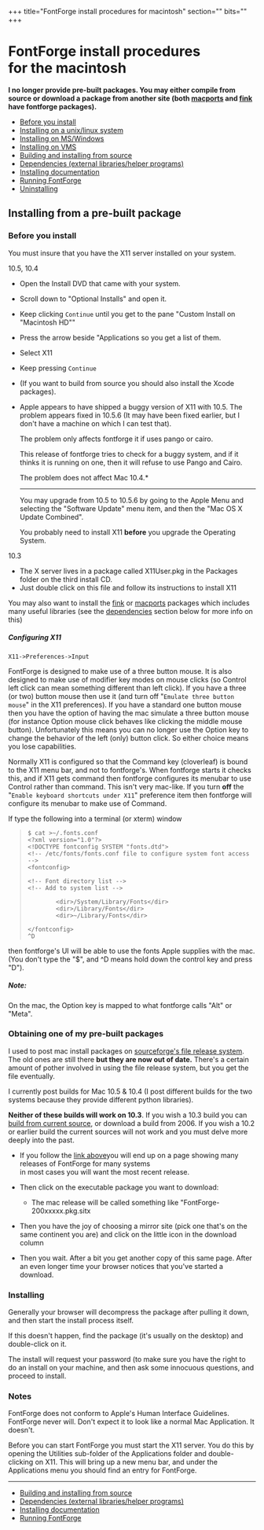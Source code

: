 +++
title="FontForge install procedures for macintosh"
section=""
bits=""
+++


FontForge install procedures\
 for the macintosh
=============================

**I no longer provide pre-built packages. You may either compile from
source or download a package from another site (both
[macports](http://www.macports.org/) and
[fink](http://www.finkproject.org/) have fontforge packages).**

-   [Before you install](#Before)
-   [Installing on a unix/linux system](nix-install.html)
-   [Installing on MS/Windows](ms-install.html)
-   [Installing on VMS](vms-install.html)
-   [Building and installing from source](source-build.html#mac)
-   [Dependencies (external libraries/helper
    programs)](source-build.html#Dependencies)
-   [Installing documentation](source-build.html#Documentation)
-   [Running FontForge](running.html#mac)
-   [Uninstalling](uninstall.html)

Installing from a pre-built package
-----------------------------------

### Before you install

You must insure that you have the X11 server installed on your system.

10.5, 10.4

-   Open the Install DVD that came with your system.
-   Scroll down to "Optional Installs" and open it.
-   Keep clicking `Continue` until you get to the pane "Custom Install
    on "Macintosh HD""
-   Press the arrow beside "Applications so you get a list of them.
-   Select X11
-   Keep pressing `Continue`
-   (If you want to build from source you should also install the Xcode
    packages).
-   Apple appears to have shipped a buggy version of X11 with 10.5. The
    problem appears fixed in 10.5.6 (It may have been fixed earlier, but
    I don't have a machine on which I can test that).

    The problem only affects fontforge it if uses pango or cairo.

    This release of fontforge tries to check for a buggy system, and if
    it thinks it is running on one, then it will refuse to use Pango and
    Cairo.

    The problem does not affect Mac 10.4.\*

    * * * * *

    You may upgrade from 10.5 to 10.5.6 by going to the Apple Menu and
    selecting the "Software Update" menu item, and then the "Mac OS X
    Update Combined".

    You probably need to install X11 **before** you upgrade the
    Operating System.

10.3

-   The X server lives in a package called X11User.pkg in the Packages
    folder on the third install CD.
-   Just double click on this file and follow its instructions to
    install X11

You may also want to install the [fink](http://fink.sourceforge.net/) or
[macports](http://www.macports.org/) packages which includes many useful
libraries (see the [dependencies](source-build.html#Dependencies)
section below for more info on this)

##### Configuring X11

`X11->Preferences->Input`

FontForge is designed to make use of a three button mouse. It is also
designed to make use of modifier key modes on mouse clicks (so Control
left click can mean something different than left click). If you have a
three (or two) button mouse then use it (and turn off
"`Emulate three button   mouse`" in the X11 preferences). If you have a
standard one button mouse then you have the option of having the mac
simulate a three button mouse (for instance Option mouse click behaves
like clicking the middle mouse button). Unfortunately this means you can
no longer use the Option key to change the behavior of the left (only)
button click. So either choice means you lose capabilities.

Normally X11 is configured so that the Command key (cloverleaf) is bound
to the X11 menu bar, and not to fontforge's. When fontforge starts it
checks this, and if X11 gets command then fontforge configures its
menubar to use Control rather than command. This isn't very mac-like. If
you turn **off** the "`Enable keyboard shortcuts under X11`" preference
item then fontforge will configure its menubar to make use of Command.

If type the following into a terminal (or xterm) window

>     $ cat >~/.fonts.conf
>     <?xml version="1.0"?>
>     <!DOCTYPE fontconfig SYSTEM "fonts.dtd">
>     <!-- /etc/fonts/fonts.conf file to configure system font access -->
>     <fontconfig>
>
>     <!-- Font directory list -->
>     <!-- Add to system list -->
>
>             <dir>/System/Library/Fonts</dir>
>             <dir>/Library/Fonts</dir>
>             <dir>~/Library/Fonts</dir>
>
>     </fontconfig>
>     ^D

then fontforge's UI will be able to use the fonts Apple supplies with
the mac. (You don't type the "\$", and \^D means hold down the control
key and press "D").

##### Note:

On the mac, the Option key is mapped to what fontforge calls "Alt" or
"Meta".

### Obtaining one of my pre-built packages

I used to post mac install packages on [sourceforge's file release
system](http://sourceforge.net/projects/fontforge/files/). The old ones
are still there **but they are now out of date.** There's a certain
amount of pother involved in using the file release system, but you get
the file eventually.

I currently post builds for Mac 10.5 & 10.4 (I post different builds for
the two systems because they provide different python libraries).

**Neither of these builds will work on 10.3**. If you wish a 10.3 build
you can [build from current source](source-build.html), or download a
build from 2006. If you wish a 10.2 or earlier build the current sources
will not work and you must delve more deeply into the past.

-   If you follow the [link
    above](http://sourceforge.net/projects/fontforge/files/)you will end
    up on a page showing many releases of FontForge for many systems\
     in most cases you will want the most recent release.
-   Then click on the executable package you want to download:
    -   The mac release will be called something like
        "FontForge-200xxxxx.pkg.sitx

-   Then you have the joy of choosing a mirror site (pick one that's on
    the same continent you are) and click on the little icon in the
    download column
-   Then you wait. After a bit you get another copy of this same page.
    After an even longer time your browser notices that you've started a
    download.

### Installing

Generally your browser will decompress the package after pulling it
down, and then start the install process itself.

If this doesn't happen, find the package (it's usually on the desktop)
and double-click on it.

The install will request your password (to make sure you have the right
to do an install on your machine, and then ask some innocuous questions,
and proceed to install.

### Notes

FontForge does not conform to Apple's Human Interface Guidelines.
FontForge never will. Don't expect it to look like a normal Mac
Application. It doesn't.

Before you can start FontForge you must start the X11 server. You do
this by opening the Utilities sub-folder of the Applications folder and
double-clicking on X11. This will bring up a new menu bar, and under the
Applications menu you should find an entry for FontForge.

* * * * *

-   [Building and installing from source](source-build.html#source)
-   [Dependencies (external libraries/helper
    programs)](source-build.html#Dependencies)
-   [Installing documentation](source-build.html#Documentation)
-   [Running FontForge](running.html#mac)


